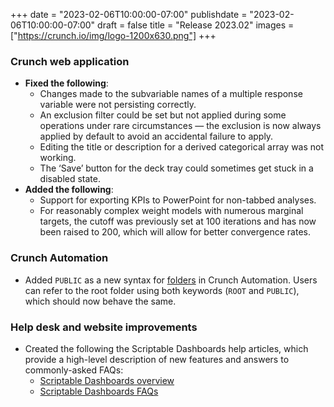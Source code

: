 +++
date = "2023-02-06T10:00:00-07:00"
publishdate = "2023-02-06T10:00:00-07:00"
draft = false
title = "Release 2023.02"
images = ["https://crunch.io/img/logo-1200x630.png"]
+++

### Crunch web application

- **Fixed the following**:
    - Changes made to the subvariable names of a multiple response variable were not persisting correctly.
    - An exclusion filter could be set but not applied during some operations under rare circumstances — the exclusion is now always applied by default to avoid an accidental failure to apply.
    - Editing the title or description for a derived categorical array was not working.
    - The ‘Save’ button for the deck tray could sometimes get stuck in a disabled state.
- **Added the following**:
    - Support for exporting KPIs to PowerPoint for non-tabbed analyses.
    - For reasonably complex weight models with numerous marginal targets, the cutoff was previously set at 100 iterations and has now been raised to 200, which will allow for better convergence rates.

### Crunch Automation

- Added `PUBLIC` as a new syntax for [folders](https://help.crunch.io/hc/en-us/articles/10521594535309-Getting-started-with-folder-scripts) in Crunch Automation. Users can refer to the root folder using both keywords (`ROOT` and `PUBLIC`), which should now behave the same.

### Help desk and website improvements

- Created the following the Scriptable Dashboards help articles, which provide a high-level description of new features and answers to commonly-asked FAQs:
    - [Scriptable Dashboards overview](https://help.crunch.io/hc/en-us/articles/12483333579277-Scriptable-Dashboards-An-Overview)
    - [Scriptable Dashboards FAQs](https://help.crunch.io/hc/en-us/articles/12794877407245-Scriptable-Dashboards-FAQs)

